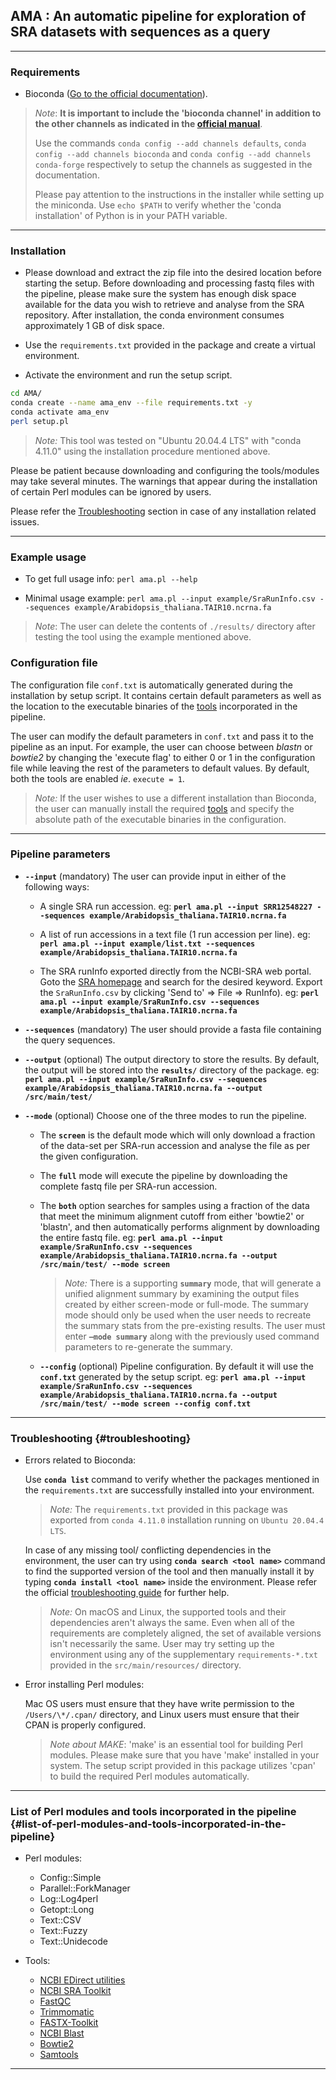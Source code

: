 ## AMA : An automatic pipeline for exploration of SRA datasets with sequences as a query

------------------------------------------------------------------------

### Requirements

-   Bioconda ([Go to the official documentation](https://bioconda.github.io/user/install.html "Getting Started - Bioconda documentation")).

> *Note*: **It is important to include the 'bioconda channel' in addition to the other channels as indicated in the [official manual](https://bioconda.github.io/user/install.html#set-up-channels "Bioconda documentation - Set up channels")**.
>
> Use the commands `conda config --add channels defaults`, `conda config --add channels bioconda` and `conda config --add channels conda-forge` respectively to setup the channels as suggested in the documentation.
>
> Please pay attention to the instructions in the installer while setting up the miniconda. Use `echo $PATH` to verify whether the 'conda installation' of Python is in your PATH variable.

------------------------------------------------------------------------

### Installation

-   Please download and extract the zip file into the desired location before starting the setup. Before downloading and processing fastq files with the pipeline, please make sure the system has enough disk space available for the data you wish to retrieve and analyse from the SRA repository. After installation, the conda environment consumes approximately 1 GB of disk space.

-   Use the `requirements.txt` provided in the package and create a virtual environment.

-   Activate the environment and run the setup script.

``` bash
cd AMA/
conda create --name ama_env --file requirements.txt -y
conda activate ama_env
perl setup.pl
```

> *Note:* This tool was tested on "Ubuntu 20.04.4 LTS" with "conda 4.11.0" using the installation procedure mentioned above.

Please be patient because downloading and configuring the tools/modules may take several minutes. The warnings that appear during the installation of certain Perl modules can be ignored by users.

Please refer the [Troubleshooting](#troubleshooting) section in case of any installation related issues.

------------------------------------------------------------------------

### Example usage

-   To get full usage info: `perl ama.pl --help`

-   Minimal usage example: `perl ama.pl --input example/SraRunInfo.csv --sequences example/Arabidopsis_thaliana.TAIR10.ncrna.fa`

> *Note*: The user can delete the contents of `./results/` directory after testing the tool using the example mentioned above.

### Configuration file

The configuration file `conf.txt` is automatically generated during the installation by setup script. It contains certain default parameters as well as the location to the executable binaries of the [tools](#list-of-perl-modules-and-tools-incorporated-in-the-pipeline) incorporated in the pipeline.

The user can modify the default parameters in `conf.txt` and pass it to the pipeline as an input. For example, the user can choose between *blastn* or *bowtie2* by changing the 'execute flag' to either 0 or 1 in the configuration file while leaving the rest of the parameters to default values. By default, both the tools are enabled *ie*. `execute = 1`.

> *Note:* If the user wishes to use a different installation than Bioconda, the user can manually install the required [tools](#list-of-perl-modules-and-tools-incorporated-in-the-pipeline) and specify the absolute path of the executable binaries in the configuration.

------------------------------------------------------------------------

### Pipeline parameters

-   **`--input`** (mandatory) The user can provide input in either of the following ways:

    -   A single SRA run accession. eg: **`perl ama.pl --input SRR12548227 --sequences example/Arabidopsis_thaliana.TAIR10.ncrna.fa`**

    -   A list of run accessions in a text file (1 run accession per line). eg: **`perl ama.pl --input example/list.txt --sequences example/Arabidopsis_thaliana.TAIR10.ncrna.fa`**

    -   The SRA runInfo exported directly from the NCBI-SRA web portal. Goto the [SRA homepage](https://www.ncbi.nlm.nih.gov/sra "Home - NCBI - SRA") and search for the desired keyword. Export the `SraRunInfo.csv` by clicking 'Send to' =\> File =\> RunInfo). eg: **`perl ama.pl --input example/SraRunInfo.csv --sequences example/Arabidopsis_thaliana.TAIR10.ncrna.fa`**

-   **`--sequences`** (mandatory) The user should provide a fasta file containing the query sequences.

-   **`--output`** (optional) The output directory to store the results. By default, the output will be stored into the **`results/`** directory of the package. eg: **`perl ama.pl --input example/SraRunInfo.csv --sequences example/Arabidopsis_thaliana.TAIR10.ncrna.fa --output /src/main/test/`**

-   **`--mode`** (optional) Choose one of the three modes to run the pipeline.

    -   The **`screen`** is the default mode which will only download a fraction of the data-set per SRA-run accession and analyse the file as per the given configuration.

    -   The **`full`** mode will execute the pipeline by downloading the complete fastq file per SRA-run accession.

    -   The **`both`** option searches for samples using a fraction of the data that meet the minimum alignment cutoff from either 'bowtie2' or 'blastn', and then automatically performs alignment by downloading the entire fastq file. eg: **`perl ama.pl --input example/SraRunInfo.csv --sequences example/Arabidopsis_thaliana.TAIR10.ncrna.fa --output /src/main/test/ --mode screen`**

        > *Note:* There is a supporting **`summary`** mode, that will generate a unified alignment summary by examining the output files created by either screen-mode or full-mode. The summary mode should only be used when the user needs to recreate the summary stats from the pre-existing results. The user must enter **`–mode summary`** along with the previously used command parameters to re-generate the summary.

    -   **`--config`** (optional) Pipeline configuration. By default it will use the **`conf.txt`** generated by the setup script. eg: **`perl ama.pl --input example/SraRunInfo.csv --sequences example/Arabidopsis_thaliana.TAIR10.ncrna.fa --output /src/main/test/ --mode screen --config conf.txt`**

------------------------------------------------------------------------

### Troubleshooting {#troubleshooting}

-   Errors related to Bioconda:

    Use **`conda list`** command to verify whether the packages mentioned in the `requirements.txt` are successfully installed into your environment.

    > *Note:* The `requirements.txt` provided in this package was exported from `conda 4.11.0` installation running on `Ubuntu 20.04.4 LTS`.

    In case of any missing tool/ conflicting dependencies in the environment, the user can try using **`conda search <tool name>`** command to find the supported version of the tool and then manually install it by typing **`conda install <tool name>`** inside the environment. Please refer the official [troubleshooting guide](https://conda.io/projects/conda/en/latest/user-guide/troubleshooting.html "User guide » Troubleshooting") for further help.

    > *Note:* On macOS and Linux, the supported tools and their dependencies aren't always the same. Even when all of the requirements are completely aligned, the set of available versions isn't necessarily the same. User may try setting up the environment using any of the supplementary `requirements-*.txt` provided in the `src/main/resources/` directory.

-   Error installing Perl modules:

    Mac OS users must ensure that they have write permission to the `/Users/\*/.cpan/` directory, and Linux users must ensure that their CPAN is properly configured.

    > *Note about MAKE*: 'make' is an essential tool for building Perl modules. Please make sure that you have 'make' installed in your system. The setup script provided in this package utilizes 'cpan' to build the required Perl modules automatically.

------------------------------------------------------------------------

### List of Perl modules and tools incorporated in the pipeline {#list-of-perl-modules-and-tools-incorporated-in-the-pipeline}

-   Perl modules:

    -   Config::Simple
    -   Parallel::ForkManager
    -   Log::Log4perl
    -   Getopt::Long
    -   Text::CSV
    -   Text::Fuzzy
    -   Text::Unidecode

-   Tools:

    -   [NCBI EDirect utilities](https://www.ncbi.nlm.nih.gov/books/NBK179288/)
    -   [NCBI SRA Toolkit](https://www.ncbi.nlm.nih.gov/home/tools/)
    -   [FastQC](https://www.bioinformatics.babraham.ac.uk/projects/download.html#fastqc)
    -   [Trimmomatic](http://www.usadellab.org/cms/?page=trimmomatic)
    -   [FASTX-Toolkit](http://hannonlab.cshl.edu/fastx_toolkit/)
    -   [NCBI Blast](https://blast.ncbi.nlm.nih.gov/Blast.cgi?PAGE_TYPE=BlastDocs&DOC_TYPE=Download)
    -   [Bowtie2](http://bowtie-bio.sourceforge.net/bowtie2/index.shtml)
    -   [Samtools](http://www.htslib.org/download/)

------------------------------------------------------------------------
